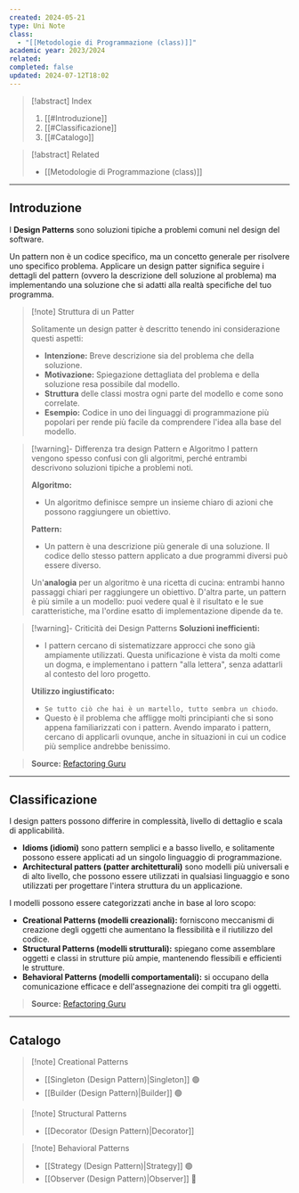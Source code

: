```yaml
---
created: 2024-05-21
type: Uni Note
class:
  - "[[Metodologie di Programmazione (class)]]"
academic year: 2023/2024
related: 
completed: false
updated: 2024-07-12T18:02
---
```

>[!abstract] Index
>1. [[#Introduzione]]
>2. [[#Classificazione]]
>3. [[#Catalogo]]

>[!abstract] Related
>- [[Metodologie di Programmazione (class)]]

---
## Introduzione

I **Design Patterns** sono soluzioni tipiche a problemi comuni nel design del software.

Un pattern non è un codice specifico, ma un concetto generale per risolvere uno specifico problema. Applicare un design patter significa seguire i dettagli del pattern (ovvero la descrizione dell soluzione al problema) ma implementando una soluzione che si adatti alla realtà specifiche del tuo programma.

>[!note] Struttura di un Patter
>
>Solitamente un design patter è descritto tenendo ini considerazione questi aspetti:
>- **Intenzione:** Breve descrizione sia del problema che della soluzione.
>- **Motivazione:**  Spiegazione dettagliata del problema e della soluzione resa possibile dal modello.
>- **Struttura** delle classi mostra ogni parte del modello e come sono correlate.
>- **Esempio:** Codice in uno dei linguaggi di programmazione più popolari per rende più facile da comprendere l'idea alla base del modello.

>[!warning]- Differenza tra design Pattern e Algoritmo
>I pattern vengono spesso confusi con gli algoritmi, perché entrambi descrivono soluzioni tipiche a problemi noti. 
>
>**Algoritmo:**
>- Un algoritmo definisce sempre un insieme chiaro di azioni che possono raggiungere un obiettivo.
>
>**Pattern:**
>- Un pattern è una descrizione più generale di una soluzione. Il codice dello stesso pattern applicato a due programmi diversi può essere diverso.
>
>Un'**analogia** per un algoritmo è una ricetta di cucina: entrambi hanno passaggi chiari per raggiungere un obiettivo. D'altra parte, un pattern è più simile a un modello: puoi vedere qual è il risultato e le sue caratteristiche, ma l'ordine esatto di implementazione dipende da te.

>[!warning]- Criticità dei Design Patterns
>**Soluzioni inefficienti:**
>- I pattern cercano di sistematizzare approcci che sono già ampiamente utilizzati. Questa unificazione è vista da molti come un dogma, e implementano i pattern "alla lettera", senza adattarli al contesto del loro progetto.
>
>**Utilizzo ingiustificato:**
>- `Se tutto ciò che hai è un martello, tutto sembra un chiodo`. 
>- Questo è il problema che affligge molti principianti che si sono appena familiarizzati con i pattern. Avendo imparato i pattern, cercano di applicarli ovunque, anche in situazioni in cui un codice più semplice andrebbe benissimo.

>**Source:** [Refactoring Guru](https://refactoring.guru/design-patterns)

---
## Classificazione 

I design patters possono differire in complessità, livello di dettaglio e scala di applicabilità.
- **Idioms (idiomi)** sono pattern semplici e a basso livello, e solitamente possono essere applicati ad un singolo linguaggio di programmazione.
- **Architectural patters (patter architetturali)** sono modelli più universali e di alto livello, che possono essere utilizzati in qualsiasi linguaggio e sono utilizzati per progettare l'intera struttura du un applicazione.

I modelli possono essere categorizzati anche in base al loro scopo:
- **Creational Patterns (modelli creazionali):** forniscono meccanismi di creazione degli oggetti che aumentano la flessibilità e il riutilizzo del codice.
- **Structural Patterns (modelli strutturali):**  spiegano come assemblare oggetti e classi in strutture più ampie, mantenendo flessibili e efficienti le strutture.
- **Behavioral Patterns (modelli comportamentali):** si occupano della comunicazione efficace e dell'assegnazione dei compiti tra gli oggetti.

>**Source:** [Refactoring Guru](https://refactoring.guru/design-patterns)

---
## Catalogo

>[!note] Creational Patterns
> - [[Singleton (Design Pattern)|Singleton]] 🟢
> - [[Builder (Design Pattern)|Builder]] 🟢

>[!note] Structural Patterns
>- [[Decorator (Design Pattern)|Decorator]]

>[!note] Behavioral Patterns
>- [[Strategy (Design Pattern)|Strategy]] 🟢
>- [[Observer (Design Pattern)|Observer]] 🔴
